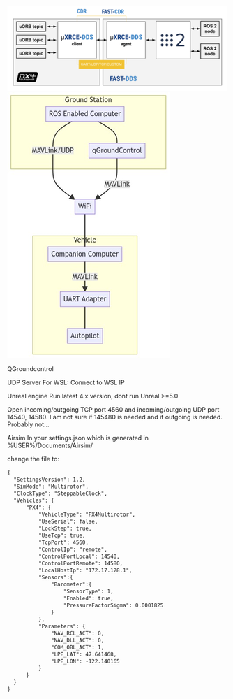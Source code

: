 ![alt text](https://github.com/TRA370-Project-5/ROS-px4-master/blob/master/docs/architecture_xrce-dds_ros2.fed61809.svg)
![alt text](https://github.com/TRA370-Project-5/ROS-px4-master/blob/master/docs/eyJjb2RlIjoiZ3JhcGggVERcbiAgc3ViZ3JhcGggR3JvdW5kICBTdGF0aW9uXG4gIGduZFtST1MgRW5hYmxlZCBDb21wdXRlcl0gLS0tIHFnY1txR3JvdW5kQ29udHJvbF1cbiAgZW5kXG4gIGduZCAtLU1BVkxpbmsvVURQLS0-IHdbV2lGaV07XG4gIHFnYyAtLU1BVkxpbmstLT4gdztc.jpg?raw=true)


QGroundcontrol

UDP Server
For WSL:
Connect to WSL IP

Unreal engine
Run latest 4.x version, dont run Unreal >=5.0

Open incoming/outgoing TCP port 4560 and incoming/outgoing UDP port 14540, 14580. I am not sure if 145480 is needed and if outgoing is needed. Probably not...

Airsim
In your settings.json which is generated in %USER%/Documents/Airsim/

change the file to:

```
{
  "SettingsVersion": 1.2,
  "SimMode": "Multirotor",
  "ClockType": "SteppableClock",
  "Vehicles": {
      "PX4": {
          "VehicleType": "PX4Multirotor",
          "UseSerial": false,
          "LockStep": true,
          "UseTcp": true,
          "TcpPort": 4560,
          "ControlIp": "remote",
          "ControlPortLocal": 14540,
          "ControlPortRemote": 14580,
          "LocalHostIp": "172.17.128.1",
          "Sensors":{
              "Barometer":{
                  "SensorType": 1,
                  "Enabled": true,
                  "PressureFactorSigma": 0.0001825
              }
          },
          "Parameters": {
              "NAV_RCL_ACT": 0,
              "NAV_DLL_ACT": 0,
              "COM_OBL_ACT": 1,
              "LPE_LAT": 47.641468,
              "LPE_LON": -122.140165
          }
      }
  }
}
```